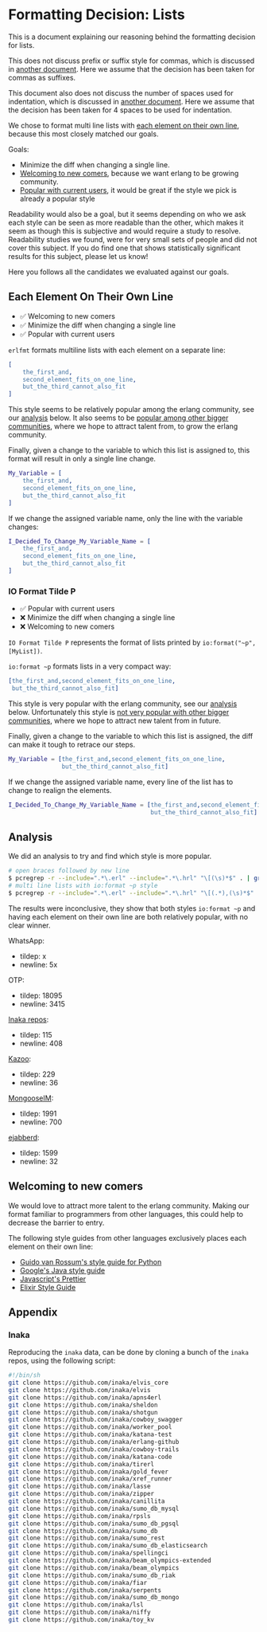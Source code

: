 # Formatting Decision: Lists

This is a document explaining our reasoning behind the formatting decision for lists.

This does not discuss prefix or suffix style for commas, which is discussed in [another document](./FormattingDecisionCommas.md).
Here we assume that the decision has been taken for commas as suffixes.

This document also does not discuss the number of spaces used for indentation, which is discussed in [another document](./FormattingDecisionSpaces.md).  Here we assume that the decision has been taken for 4 spaces to be used for indentation.

We chose to format multi line lists with [each element on their own line](each-element-on-their-own-line), because this most closely matched our goals.

Goals:

  - Minimize the diff when changing a single line.
  - [Welcoming to new comers](#welcoming-to-new-comers), because we want erlang to be growing community.
  - [Popular with current users](#analysis), it would be great if the style we pick is already a popular style

Readability would also be a goal, but it seems depending on who we ask each style can be seen as more readable than the other,
which makes it seem as though this is subjective and would require a study to resolve.
Readability studies we found, were for very small sets of people and did not cover this subject.
If you do find one that shows statistically significant results for this subject, please let us know!

Here you follows all the candidates we evaluated against our goals.

## Each Element On Their Own Line

  - ✅ Welcoming to new comers
  - ✅ Minimize the diff when changing a single line
  - ✅ Popular with current users

`erlfmt` formats multiline lists with each element on a separate line:

```erlang formatted list
[
    the_first_and,
    second_element_fits_on_one_line,
    but_the_third_cannot_also_fit
]
```

This style seems to be relatively popular among the erlang community, see our [analysis](#analysis) below.
It also seems to be [popular among other bigger communities](#welcoming-to-new-comers), where we hope to attract talent from, to grow the erlang community.

Finally, given a change to the variable to which this list is assigned to, this format will result in only a single line change.

```erlang formatted change_list
My_Variable = [
    the_first_and,
    second_element_fits_on_one_line,
    but_the_third_cannot_also_fit
]
```

If we change the assigned variable name, only the line with the variable changes:

```erlang formatted change_list2
I_Decided_To_Change_My_Variable_Name = [
    the_first_and,
    second_element_fits_on_one_line,
    but_the_third_cannot_also_fit
]
```

### IO Format Tilde P

  - ✅ Popular with current users
  - ❌ Minimize the diff when changing a single line
  - ❌ Welcoming to new comers

`IO Format Tilde P` represents the format of lists printed by `io:format("~p", [MyList])`.

`io:format ~p` formats lists in a very compact way:

```erlang
[the_first_and,second_element_fits_on_one_line,
 but_the_third_cannot_also_fit]
```

This style is very popular with the erlang community, see our [analysis](#analysis) below.
Unfortunately this style is [not very popular with other bigger communities](#welcoming-to-new-comers),
where we hope to attract new talent from in future.

Finally, given a change to the variable to which this list is assigned, the diff can make it tough to retrace our steps.

```erlang
My_Variable = [the_first_and,second_element_fits_on_one_line,
               but_the_third_cannot_also_fit]
```

If we change the assigned variable name, every line of the list has to change to realign the elements.

```erlang
I_Decided_To_Change_My_Variable_Name = [the_first_and,second_element_fits_on_one_line,
                                        but_the_third_cannot_also_fit]
```

## Analysis

We did an analysis to try and find which style is more popular.

```sh
# open braces followed by new line
$ pcregrep -r --include=".*\.erl" --include=".*\.hrl" "\[(\s)*$" . | grep -v "%" | wc -l
# multi line lists with io:format ~p style
$ pcregrep -r --include=".*\.erl" --include=".*\.hrl" "\[(.*),(\s)*$" . | grep -v "\]" | grep -v "%" | wc -l
```

The results were inconclusive, they show that both styles `io:format ~p` and having each element on their own line are both relatively popular, with no clear winner.

WhatsApp:
  - tildep: x
  - newline: 5x

OTP:
  - tildep: 18095
  - newline: 3415

[Inaka repos](#inaka):
  - tildep: 115
  - newline: 408

[Kazoo](https://github.com/2600hz/kazoo):
  - tildep: 229
  - newline: 36

[MongooseIM](https://github.com/esl/MongooseIM):
  - tildep: 1991
  - newline: 700

[ejabberd](https://github.com/processone/ejabberd):
  - tildep: 1599
  - newline: 32

## Welcoming to new comers

We would love to attract more talent to the erlang community.
Making our format familiar to programmers from other languages, this could help to decrease the barrier to entry.

The following style guides from other languages exclusively places each element on their own line:

  - [Guido van Rossum's style guide for Python](https://www.python.org/dev/peps/pep-0008/#multiline-if-statements)
  - [Google's Java style guide](https://google.github.io/styleguide/javaguide.html#s4.8.3.1-array-initializers)
  - [Javascript's Prettier](https://prettier.io/docs/en/rationale.html#multi-line-objects)
  - [Elixir Style Guide](https://github.com/christopheradams/elixir_style_guide)

## Appendix

### Inaka

Reproducing the `inaka` data, can be done by cloning a bunch of the `inaka` repos, using the following script:

```sh
#!/bin/sh
git clone https://github.com/inaka/elvis_core
git clone https://github.com/inaka/elvis
git clone https://github.com/inaka/apns4erl
git clone https://github.com/inaka/sheldon
git clone https://github.com/inaka/shotgun
git clone https://github.com/inaka/cowboy_swagger
git clone https://github.com/inaka/worker_pool
git clone https://github.com/inaka/katana-test
git clone https://github.com/inaka/erlang-github
git clone https://github.com/inaka/cowboy-trails
git clone https://github.com/inaka/katana-code
git clone https://github.com/inaka/tirerl
git clone https://github.com/inaka/gold_fever
git clone https://github.com/inaka/xref_runner
git clone https://github.com/inaka/lasse
git clone https://github.com/inaka/zipper
git clone https://github.com/inaka/canillita
git clone https://github.com/inaka/sumo_db_mysql
git clone https://github.com/inaka/rpsls
git clone https://github.com/inaka/sumo_db_pgsql
git clone https://github.com/inaka/sumo_db
git clone https://github.com/inaka/sumo_rest
git clone https://github.com/inaka/sumo_db_elasticsearch
git clone https://github.com/inaka/spellingci
git clone https://github.com/inaka/beam_olympics-extended
git clone https://github.com/inaka/beam_olympics
git clone https://github.com/inaka/sumo_db_riak
git clone https://github.com/inaka/fiar
git clone https://github.com/inaka/serpents
git clone https://github.com/inaka/sumo_db_mongo
git clone https://github.com/inaka/lsl
git clone https://github.com/inaka/niffy
git clone https://github.com/inaka/toy_kv
```